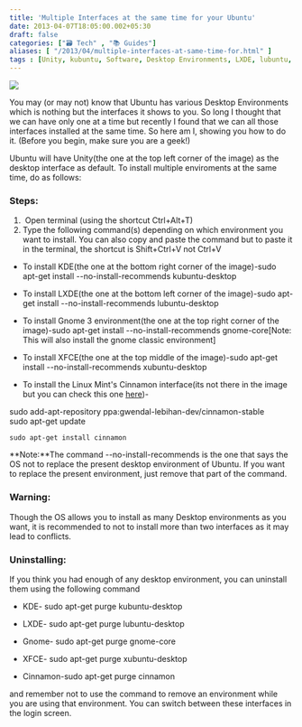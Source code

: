 ```yaml
---
title: 'Multiple Interfaces at the same time for your Ubuntu'
date: 2013-04-07T18:05:00.002+05:30
draft: false
categories: ["🗃️ Tech" , "📚 Guides"]
aliases: [ "/2013/04/multiple-interfaces-at-same-time-for.html" ]
tags : [Unity, kubuntu, Software, Desktop Environments, LXDE, lubuntu, KDE, Guides, Ubuntu, XFCE, Cinnamon, Gnome, interface, xubuntu]
---
```


[![](https://2.bp.blogspot.com/-51vNLpLWMq8/UWFdADnFz1I/AAAAAAAAAqc/JJL_Puk82G0/s1600/DeskEnv.png)](https://2.bp.blogspot.com/-51vNLpLWMq8/UWFdADnFz1I/AAAAAAAAAqc/JJL_Puk82G0/s1600/DeskEnv.png)

  

You may (or may not) know that Ubuntu has various Desktop Environments which is nothing but the interfaces it shows to you. So long I thought that we can have only one at a time but recently I found that we can all those interfaces installed at the same time. So here am I, showing you how to do it. (Before you begin, make sure you are a geek!)

  

Ubuntu will have Unity(the one at the top left corner of the image) as the desktop interface as default. To install multiple enviroments at the same time, do as follows:

  

### Steps:

1.   Open terminal (using the shortcut Ctrl+Alt+T)
2.  Type the following command(s) depending on which environment you want to install. You can also copy and paste the command but to paste it in the terminal, the shortcut is Shift+Ctrl+V not Ctrl+V

  

*   To install KDE(the one at the bottom right corner of the image)-sudo apt-get install --no-install-recommends kubuntu-desktop

  

*   To install LXDE(the one at the bottom left corner of the image)-sudo apt-get install --no-install-recommends lubuntu-desktop

  
  

*   To install Gnome 3 environment(the one at the top right corner of the image)-sudo apt-get install --no-install-recommends gnome-core\[Note: This will also install the gnome classic environment\]

  

*   To install XFCE(the one at the top middle of the image)-sudo apt-get install --no-install-recommends xubuntu-desktop

  

*   To install the Linux Mint's Cinnamon interface(its not there in the image but you can check this one [here](https://www.linuxmint.com/screenshots.php))-

sudo add-apt-repository ppa:gwendal-lebihan-dev/cinnamon-stable    
sudo apt-get update    
```
sudo apt-get install cinnamon
```  
  
  

**Note:**The command \--no-install-recommends is the one that says the OS not to replace the present desktop environment of Ubuntu. If you want to replace the present environment, just remove that part of the command.

  

### Warning:

Though the OS allows you to install as many Desktop environments as you want, it is recommended to not to install more than two interfaces as it may lead to conflicts. 

  

### Uninstalling:

If you think you had enough of any desktop environment, you can uninstall them using the following command

*   KDE- sudo apt-get purge kubuntu-desktop

*   LXDE- sudo apt-get purge lubuntu-desktop

*   Gnome- sudo apt-get purge gnome-core

*   XFCE- sudo apt-get purge xubuntu-desktop

*   Cinnamon-sudo apt-get purge cinnamon

  

and remember not to use the command to remove an environment while you are using that environment. You can switch between these interfaces in the login screen.